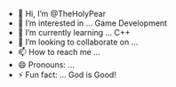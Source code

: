 - 👋 Hi, I’m @TheHolyPear
- 👀 I’m interested in ... Game Development
- 🌱 I’m currently learning ... C++
- 💞️ I’m looking to collaborate on ...
- 📫 How to reach me ...
- 😄 Pronouns: ...
- ⚡ Fun fact: ... God is Good!

<!---
TheHolyPear/TheHolyPear is a ✨ special ✨ repository because its `README.md` (this file) appears on your GitHub profile.
You can click the Preview link to take a look at your changes.
--->
